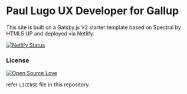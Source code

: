 # Paul Lugo UX Developer for Gallup

This site is built on a Gatsby.js V2 starter template based on Spectral by HTML5 UP and deployed via Netlify.

[![Netlify Status](https://api.netlify.com/api/v1/badges/65fa04cb-97c3-47c5-959c-61a2e1565bb8/deploy-status)](https://app.netlify.com/sites/ux-omaha/deploys)

### License

[![Open Source Love](https://badges.frapsoft.com/os/mit/mit.svg?v=102)](LICENSE)

refer `LICENSE` file in this repository.
